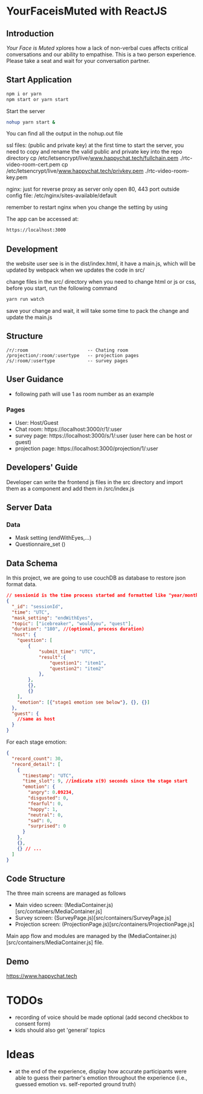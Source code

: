 # YourFaceisMuted with ReactJS

## Introduction

<i>Your Face is Muted</i> xplores how a lack of non-verbal cues
affects critical conversations and our ability to empathise.
This is a two person experience. Please take a seat and wait
for your conversation partner.

## Start Application

```bash
npm i or yarn
npm start or yarn start

```

Start the server

```bash
nohup yarn start &
```

You can find all the output in the nohup.out file

ssl files: (public and private key)
at the first time to start the server, you need to copy and rename the valid public and private key into the repo directory
cp /etc/letsencrypt/live/www.happychat.tech/fullchain.pem ./rtc-video-room-cert.pem
cp /etc/letsencrypt/live/www.happychat.tech/privkey.pem ./rtc-video-room-key.pem

nginx: just for reverse proxy as server only open 80, 443 port outside
config file: /etc/nginx/sites-available/default

remember to restart nginx when you change the setting by using

The app can be accessed at:

```bash
https://localhost:3000
```

## Development

the website user see is in the dist/index.html, it have a main.js, which will be updated by webpack when we updates the code in src/

change files in the src/ directory when you need to change html or js or css, before you start, run the following command

```bash
yarn run watch
```

save your change and wait, it will take some time to pack the change and update the main.js

## Structure

    /r/:room                      -- Chating room
    /projection/:room/:usertype   -- projection pages
    /s/:room/:usertype            -- survey pages

## User Guidance

- following path will use 1 as room number as an example

### Pages

- User: Host/Guest
- Chat room: https://localhost:3000/r/1/:user
- survey page: https://localhost:3000/s/1/:user (user here can be host or guest)
- projection page: https://localhost:3000/projection/1/:user

## Developers' Guide

Developer can write the frontend js files in the src directory and import them as a component and add them in /src/index.js

## Server Data

### Data

- Mask setting (endWithEyes,...)
- Questionnaire_set ()

## Data Schema

In this project, we are going to use couchDB as database to restore json format data.

```json
// sessionid is the time process started and formatted like "year/month/day/hour/min/second" e.g. "2020/6/1/6/15/24"
{
  "_id": "sessionId",
  "time": "UTC",
  "mask_setting": "endWithEyes",
  "topic": ["icebreaker", "wouldyou", "quest"],
  "duration": "180", //(optional, process duration)
  "host": {
    "question": [
        {
            "submit_time": "UTC",
            "result":{
                "question1": "item1",
                "question2": "item2"
            },
        },
        {},
        {}
    ],
    "emotion": [{"stage1 emotion see below"}, {}, {}]
  },
  "guest": {
    //same as host
  }
}
```

For each stage emotion:

```json
{
  "record_count": 30,
  "record_detail": [
    {
      "timestamp": "UTC",
      "time_slot": 9, //indicate x(9) seconds since the stage start
      "emotion": {
        "angry": 0.09234,
        "disgusted": 0,
        "fearful": 0,
        "happy": 1,
        "neutral": 0,
        "sad": 0,
        "surprised": 0
      }
    },
    {},
    {} // ...
  ]
}
```

## Code Structure

The three main screens are managed as follows

- Main video screen: (MediaContainer.js)[src/containers/MediaContainer.js]
- Survey screen: (SurveyPage.js)[src/containers/SurveyPage.js]
- Projection screen: (ProjectionPage.js)[src/containers/ProjectionPage.js]

Main app flow and modules are managed by the (MediaContainer.js)[src/containers/MediaContainer.js] file.

## Demo

https://www.happychat.tech

# TODOs

- recording of voice should be made optional (add second checkbox to consent form)
- kids should also get 'general' topics

# Ideas

- at the end of the experience, display how accurate participants were able to guess their partner's emotion throughout the experience (i.e., guessed emotion vs. self-reported ground truth)
